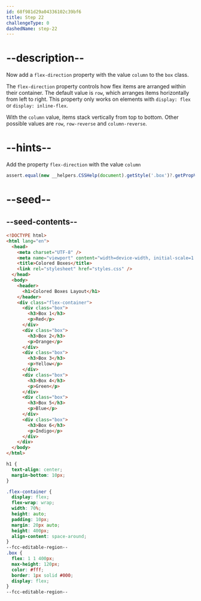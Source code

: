 ```yaml
---
id: 68f981d29a04336102c39bf6
title: Step 22
challengeType: 0
dashedName: step-22
---
```


# --description--

Now add a `flex-direction` property with the value `column` to the `box` class.

The `flex-direction` property controls how flex items are arranged within their container. The default value is `row`, which arranges items horizontally from left to right. This property only works on elements with `display: flex` or `display: inline-flex`.

With the `column` value, items stack vertically from top to bottom. Other possible values are `row`, `row-reverse` and `column-reverse`.

# --hints--

Add the property `flex-direction` with the value `column`

```js
assert.equal(new __helpers.CSSHelp(document).getStyle('.box')?.getPropVal('flex-direction'), 'column');
```

# --seed--

## --seed-contents--

```html
<!DOCTYPE html>
<html lang="en">
  <head>
    <meta charset="UTF-8" />
    <meta name="viewport" content="width=device-width, initial-scale=1.0" />
    <title>Colored Boxes</title>
    <link rel="stylesheet" href="styles.css" />
  </head>
  <body>
    <header>
      <h1>Colored Boxes Layout</h1>
    </header>
    <div class="flex-container">
      <div class="box">
        <h3>Box 1</h3>
        <p>Red</p>
      </div>
      <div class="box">
        <h3>Box 2</h3>
        <p>Orange</p>
      </div>
      <div class="box">
        <h3>Box 3</h3>
        <p>Yellow</p>
      </div>
      <div class="box">
        <h3>Box 4</h3>
        <p>Green</p>
      </div>
      <div class="box">
        <h3>Box 5</h3>
        <p>Blue</p>
      </div>
      <div class="box">
        <h3>Box 6</h3>
        <p>Indigo</p>
      </div>
    </div>
  </body>
</html>
```

```css
h1 {
  text-align: center;
  margin-bottom: 10px;
}

.flex-container {
  display: flex;
  flex-wrap: wrap;
  width: 70%;
  height: auto;
  padding: 10px;
  margin: 20px auto;
  height: 400px;
  align-content: space-around;
}
--fcc-editable-region--
.box {
  flex: 1 1 400px;
  max-height: 120px;
  color: #fff;
  border: 1px solid #000;
  display: flex;
}
--fcc-editable-region--
```
